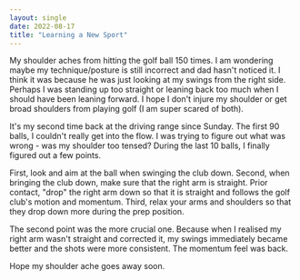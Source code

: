 ```yaml
---
layout: single
date: 2022-08-17
title: "Learning a New Sport" 
---
```


My shoulder aches from hitting the golf ball 150 times. I am wondering maybe my technique/posture is still incorrect and dad hasn't noticed it. I think it was because he was just looking at my swings from the right side. Perhaps I was standing up too straight or leaning back too much when I should have been leaning forward. I hope I don't injure my shoulder or get broad shoulders from playing golf (I am super scared of both).

It's my second time back at the driving range since Sunday. The first 90 balls, I couldn't really get into the flow. I was trying to figure out what was wrong - was my shoulder too tensed? During the last 10 balls, I finally figured out a few points. 

First, look and aim at the ball when swinging the club down. 
  Second, when bringing the club down, make sure that the right arm is straight. Prior contact, "drop" the right arm down so that it is straight and follows the golf club's motion and momentum. 
  Third, relax your arms and shoulders so that they drop down more during the prep position. 

The second point was the more crucial one. Because when I realised my right arm wasn't straight and corrected it, my swings immediately became better and the shots were more consistent. The momentum feel was back. 

Hope my shoulder ache goes away soon. 
